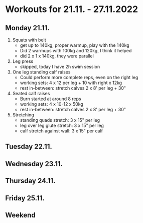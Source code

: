 # Workouts for 21.11. - 27.11.2022

## Monday 21.11.

1. Squats with belt
   - get up to 140kg, proper warmup, play with the 140kg
   - Did 2 warmups with 100kg and 120kg, I think it helped
   - did 2 x 1 x 140kg, they were parallel
2. Leg press
   - skipped, today I have 2h swim session
3. One leg standing calf raises
   - Could perform more complete reps, even on the right leg
   - working sets: 4 x 12 per leg + 10 with right x 12kg
   - rest in-between: stretch calves 2 x 8' per leg + 30"
4. Seated calf raises
   - Burn started at around 8 reps
   - working sets: 4 x 10-12 x 50kg
   - rest in-between: stretch calves 2 x 8' per leg + 30"
5. Stretching
   - standing quads stretch: 3 x 15" per leg
   - leg over leg glute stretch: 3 x 15" per leg
   - calf stretch against wall: 3 x 15" per calf

## Tuesday 22.11.

## Wednesday 23.11.

## Thursday 24.11.

## Friday 25.11.

## Weekend

